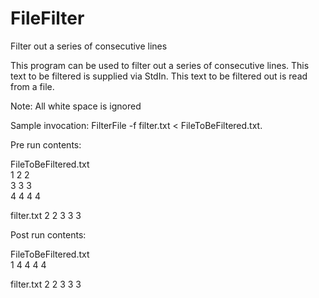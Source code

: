 # FileFilter
Filter out a series of consecutive lines

This program can be used to filter out a series of consecutive lines.
This text to be filtered is supplied via StdIn.
This text to be filtered out is read from a file.

Note: All white space is ignored

Sample invocation: FilterFile -f filter.txt < FileToBeFiltered.txt.

Pre run contents:

FileToBeFiltered.txt               
1
2 2                                
3 3  3                             
4 4   4    4 

filter.txt
2 2
3 3 3


Post run contents:

FileToBeFiltered.txt               
1
4 4   4    4                        

filter.txt
2 2
3 3 3
